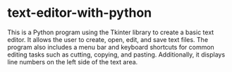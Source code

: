 # text-editor-with-python
This is a Python program using the Tkinter library to create a basic text editor. It allows the user to create, open, edit, and save text files. The program also includes a menu bar and keyboard shortcuts for common editing tasks such as cutting, copying, and pasting. Additionally, it displays line numbers on the left side of the text area.
